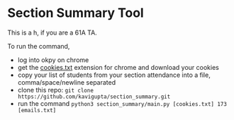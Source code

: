 
# Section Summary Tool

This is a h, if you are a 61A TA.

To run the command,

 - log into okpy on chrome
 - get the [cookies.txt](https://chrome.google.com/webstore/detail/cookiestxt/njabckikapfpffapmjgojcnbfjonfjfg?hl=en) extension for chrome and download your cookies
 - copy your list of students from your section attendance into a file, comma/space/newline separated
 - clone this repo: `git clone https://github.com/kavigupta/section_summary.git`
 - run the command `python3 section_summary/main.py [cookies.txt] 173 [emails.txt]`
